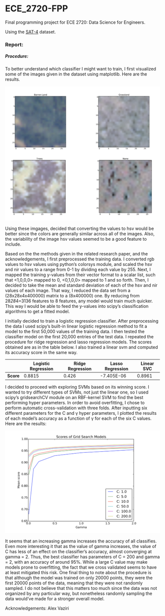 # ECE_2720-FPP

Final programming project for ECE 2720: Data Science for Engineers. 

Using the [SAT-4](https://www.kaggle.com/crawford/deepsat-sat4) dataset. 








### Report:

##### Procedure:
To better understand which classifier I might want to train, I first visualized some of the images given in the dataset using matplotlib. Here are the results.

![image-2019123161748851 PM](./images/pic_sat.png)

Using these imgages, decided that converting the values to hsv would be better since the colors are generally similar across all of the images. Also, the variability of the image hsv values seemed to be a good feature to include.

Based on the the methods given in the related research paper, and the acknowledgements, I first preprocessed the training data. I converted rgb values to hsv values using python’s colorsys module, and scaled the hsv and nir values to a range from 0-1 by dividing each value by 255. Next, I mapped the training y-values from their vector format to a scalar list, such that <1,0,0,0> mapped to 0, <0,1,0,0> mapped to 1 and so forth. Then, I decided to take the mean and standard deviation of each of the hsv and nir values of each image. That way, I reduced the data set from a (28x28x4x400000) matrix to a (8x400000) one. By reducing from 28*28*4=3136 features to 8 features, any model would train much quicker. This way I would be able to feed the y-values into scipy’s classification algorithms to get a fitted model.

I initially decided to train a logistic regression classifier. After preprocessing the data I used scipy’s built-in linear logistic regression method to fit a model to the first 50,000 values of the training data. I then tested the classifier model on the first 20,000 entries of the test data. I repeated the procedure for ridge regression and lasso regression models. The scores obtained are as in the table below. I also trained a linear svm and computed its accuracy score in the same way.

|           | **Logistic Regression** | **Ridge Regression** | **Lasso Regression** | **Linear SVC** |
| --------- | ----------------------- | -------------------- | -------------------- | -------------- |
| **Score** | 0.8815                  | 0.426                | -7.405E-06           | 0.8961         |

I decided to proceed with exploring SVMs based on its winning score. I wanted to try
different types of SVMs, not just the linear one, so I used scipy’s gridsearchCV module on an RBF-kernel SVM to find the best performing hyper parameters. In order to avoid overfitting, I chose to perform automatic cross-validation with three folds. After inputting six different parameters for the C and γ hyper parameters, I plotted the results of each model’s accuracy as a function of γ for each of the six C values. Here are the results:

![image-2019123161856158 PM](./images/graph_1.png)


It seems that an increasing gamma increases the accuracy of all classifies. Even more interesting it that as the value of gamma increases, the value of C has less of an effect on the classifier’s accuracy, almost converging at gamma = 2. Thus, the best classifier has parameters of C = 200
and gamma = 2, with an accuracy of around 95%. While a large C value may make models prone to overfitting, the fact that we cross validated seems to have at least mitigated this risk.
One final thing to note about the procedure is that although the model was trained on only 20000 points, they were the first 20000 points of the data, meaning that they were not randomly sampled. I do not believe that this matters too much since the data was not organized by any particular way, but nonetheless randomly sampling the data would’ve made for a stronger overall model.

Acknowledgements: Alex Vaziri

